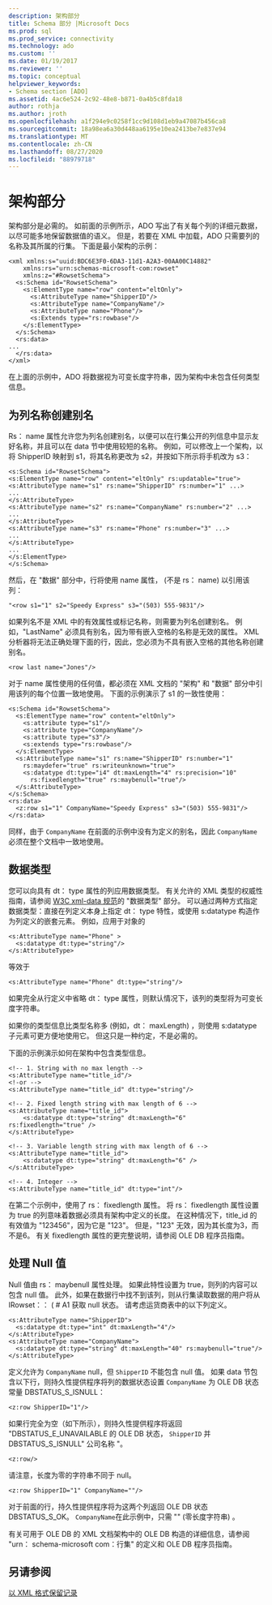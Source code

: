 ```yaml
---
description: 架构部分
title: Schema 部分 |Microsoft Docs
ms.prod: sql
ms.prod_service: connectivity
ms.technology: ado
ms.custom: ''
ms.date: 01/19/2017
ms.reviewer: ''
ms.topic: conceptual
helpviewer_keywords:
- Schema section [ADO]
ms.assetid: 4ac6e524-2c92-48e8-b871-0a4b5c8fda18
author: rothja
ms.author: jroth
ms.openlocfilehash: a1f294e9c0258f1cc9d108d1eb9a47087b456ca8
ms.sourcegitcommit: 18a98ea6a30d448aa6195e10ea2413be7e837e94
ms.translationtype: MT
ms.contentlocale: zh-CN
ms.lasthandoff: 08/27/2020
ms.locfileid: "88979718"
---
```

# <a name="schema-section"></a>架构部分
架构部分是必需的。 如前面的示例所示，ADO 写出了有关每个列的详细元数据，以尽可能多地保留数据值的语义。 但是，若要在 XML 中加载，ADO 只需要列的名称及其所属的行集。 下面是最小架构的示例：  
  
```  
<xml xmlns:s="uuid:BDC6E3F0-6DA3-11d1-A2A3-00AA00C14882"  
    xmlns:rs="urn:schemas-microsoft-com:rowset"  
    xmlns:z="#RowsetSchema">  
  <s:Schema id="RowsetSchema">  
    <s:ElementType name="row" content="eltOnly">  
      <s:AttributeType name="ShipperID"/>  
      <s:AttributeType name="CompanyName"/>  
      <s:AttributeType name="Phone"/>  
      <s:Extends type="rs:rowbase"/>  
    </s:ElementType>  
  </s:Schema>  
  <rs:data>  
...  
  </rs:data>  
</xml>  
```  
  
 在上面的示例中，ADO 将数据视为可变长度字符串，因为架构中未包含任何类型信息。  
  
## <a name="creating-aliases-for-column-names"></a>为列名称创建别名  
 Rs： name 属性允许您为列名创建别名，以便可以在行集公开的列信息中显示友好名称，并且可以在 data 节中使用较短的名称。 例如，可以修改上一个架构，以将 ShipperID 映射到 s1，将其名称更改为 s2，并按如下所示将手机改为 s3：  
  
```  
<s:Schema id="RowsetSchema">   
<s:ElementType name="row" content="eltOnly" rs:updatable="true">   
<s:AttributeType name="s1" rs:name="ShipperID" rs:number="1" ...>   
...  
</s:AttributeType>   
<s:AttributeType name="s2" rs:name="CompanyName" rs:number="2" ...>   
...  
</s:AttributeType>   
<s:AttributeType name="s3" rs:name="Phone" rs:number="3" ...>   
...  
</s:AttributeType>   
...  
</s:ElementType>   
</s:Schema>  
```  
  
 然后，在 "数据" 部分中，行将使用 name 属性， (不是 rs： name) 以引用该列：  
  
```  
"<row s1="1" s2="Speedy Express" s3="(503) 555-9831"/>  
```  
  
 如果列名不是 XML 中的有效属性或标记名称，则需要为列名创建别名。 例如，"LastName" 必须具有别名，因为带有嵌入空格的名称是无效的属性。 XML 分析器将无法正确处理下面的行，因此，您必须为不具有嵌入空格的其他名称创建别名。  
  
```  
<row last name="Jones"/>  
```  
  
 对于 name 属性使用的任何值，都必须在 XML 文档的 "架构" 和 "数据" 部分中引用该列的每个位置一致地使用。 下面的示例演示了 s1 的一致性使用：  
  
```  
<s:Schema id="RowsetSchema">  
  <s:ElementType name="row" content="eltOnly">  
    <s:attribute type="s1"/>  
    <s:attribute type="CompanyName"/>  
    <s:attribute type="s3"/>  
    <s:extends type="rs:rowbase"/>  
  </s:ElementType>  
  <s:AttributeType name="s1" rs:name="ShipperID" rs:number="1"   
    rs:maydefer="true" rs:writeunknown="true">  
    <s:datatype dt:type="i4" dt:maxLength="4" rs:precision="10"   
      rs:fixedlength="true" rs:maybenull="true"/>  
  </s:AttributeType>  
</s:Schema>  
<rs:data>  
  <z:row s1="1" CompanyName="Speedy Express" s3="(503) 555-9831"/>  
</rs:data>  
```  
  
 同样，由于 `CompanyName` 在前面的示例中没有为定义的别名，因此 `CompanyName` 必须在整个文档中一致地使用。  
  
## <a name="data-types"></a>数据类型  
 您可以向具有 dt： type 属性的列应用数据类型。 有关允许的 XML 类型的权威性指南，请参阅 [W3C xml-data 规范](http://www.w3.org/TR/1998/NOTE-XML-data/)的 "数据类型" 部分。 可以通过两种方式指定数据类型：直接在列定义本身上指定 dt： type 特性，或使用 s:datatype 构造作为列定义的嵌套元素。 例如，应用于对象的  
  
```  
<s:AttributeType name="Phone" >  
  <s:datatype dt:type="string"/>  
</s:AttributeType>  
```  
  
 等效于  
  
```  
<s:AttributeType name="Phone" dt:type="string"/>  
```  
  
 如果完全从行定义中省略 dt： type 属性，则默认情况下，该列的类型将为可变长度字符串。  
  
 如果你的类型信息比类型名称多 (例如，dt： maxLength) ，则使用 s:datatype 子元素可更方便地使用它。 但这只是一种约定，不是必需的。  
  
 下面的示例演示如何在架构中包含类型信息。  
  
```  
<!-- 1. String with no max length -->  
<s:AttributeType name="title_id"/>  
<!-or -->  
<s:AttributeType name="title_id" dt:type="string"/>  
  
<!-- 2. Fixed length string with max length of 6 -->  
<s:AttributeType name="title_id">  
    <s:datatype dt:type="string" dt:maxLength="6" rs:fixedlength="true" />  
</s:AttributeType>  
  
<!-- 3. Variable length string with max length of 6 -->  
<s:AttributeType name="title_id">  
    <s:datatype dt:type="string" dt:maxLength="6" />  
</s:AttributeType>  
  
<!-- 4. Integer -->  
<s:AttributeType name="title_id" dt:type="int"/>  
```  
  
 在第二个示例中，使用了 rs： fixedlength 属性。 将 rs： fixedlength 属性设置为 true 的列意味着数据必须具有架构中定义的长度。 在这种情况下，title_id 的有效值为 "123456"，因为它是 "123"。 但是，"123" 无效，因为其长度为3，而不是6。 有关 fixedlength 属性的更完整说明，请参阅 OLE DB 程序员指南。  
  
## <a name="handling-nulls"></a>处理 Null 值  
 Null 值由 rs： maybenull 属性处理。 如果此特性设置为 true，则列的内容可以包含 null 值。 此外，如果在数据行中找不到该列，则从行集读取数据的用户将从 IRowset：： ( # A1 获取 null 状态。 请考虑运货商表中的以下列定义。  
  
```  
<s:AttributeType name="ShipperID">  
  <s:datatype dt:type="int" dt:maxLength="4"/>  
</s:AttributeType>  
<s:AttributeType name="CompanyName">  
  <s:datatype dt:type="string" dt:maxLength="40" rs:maybenull="true"/>  
</s:AttributeType>  
```  
  
 定义允许为 `CompanyName` null，但 `ShipperID` 不能包含 null 值。 如果 data 节包含以下行，则持久性提供程序将列的数据状态设置 `CompanyName` 为 OLE DB 状态常量 DBSTATUS_S_ISNULL：  
  
```  
<z:row ShipperID="1"/>  
```  
  
 如果行完全为空（如下所示），则持久性提供程序将返回 "DBSTATUS_E_UNAVAILABLE 的 OLE DB 状态， `ShipperID` 并 DBSTATUS_S_ISNULL" 公司名称 "。  
  
```  
<z:row/>   
```  
  
 请注意，长度为零的字符串不同于 null。  
  
```  
<z:row ShipperID="1" CompanyName=""/>  
```  
  
 对于前面的行，持久性提供程序将为这两个列返回 OLE DB 状态 DBSTATUS_S_OK。 `CompanyName`在此示例中，只需 "" (零长度字符串) 。  
  
 有关可用于 OLE DB 的 XML 文档架构中的 OLE DB 构造的详细信息，请参阅 "urn： schema-microsoft com：行集" 的定义和 OLE DB 程序员指南。  
  
## <a name="see-also"></a>另请参阅  
 [以 XML 格式保留记录](../../../ado/guide/data/persisting-records-in-xml-format.md)
